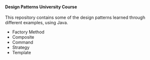 #### Design Patterns University Course
This repository contains some of the design patterns learned through different examples, using Java.
- Factory Method 
- Composite
- Command
- Strategy
- Template
